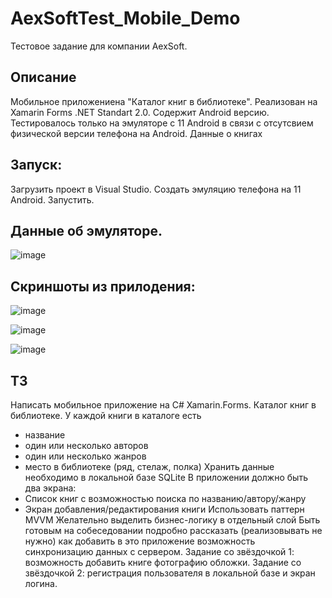 # AexSoftTest_Mobile_Demo

Тестовое задание для компании AexSoft.

## Описание
Мобильное приложениена "Каталог книг в библиотеке". Реализован на Xamarin Forms .NET Standart 2.0.
Содержит Android версию. Тестировалось только на эмуляторе с 11 Android в связи с отсутсвием физической версии телефона на Android.
Данные о книгах 

## Запуск:
Загрузить проект в Visual Studio. Создать эмуляцию телефона на 11 Android. Запустить.

## Данные об эмуляторе.
![image](https://user-images.githubusercontent.com/46771781/170883345-2e3c5058-5dac-46db-ac40-872e2d88ca59.png)

## Скриншоты из прилодения:
![image](https://user-images.githubusercontent.com/46771781/170883396-a4335422-5644-4108-a973-e41f7b4c9348.png)

![image](https://user-images.githubusercontent.com/46771781/170883643-824df167-bbf6-44ba-acdc-4ae217871e1f.png)

![image](https://user-images.githubusercontent.com/46771781/170883667-b2fd7165-ffaa-4e28-9666-9c0b9dd196a8.png)


## ТЗ
Написать мобильное приложение на C# Xamarin.Forms. Каталог книг в библиотеке.
У каждой книги в каталоге есть
* название
* один или несколько авторов
* один или несколько жанров
* место в библиотеке (ряд, стелаж, полка)
Хранить данные необходимо в локальной базе SQLite
В приложении должно быть два экрана:
* Список книг с возможностью поиска по названию/автору/жанру
* Экран добавления/редактирования книги
Использовать паттерн MVVM
Желательно выделить бизнес-логику в отдельный слой
Быть готовым на собеседовании подробно рассказать (реализовывать не нужно) как добавить в это приложение возможность синхронизацию данных с сервером.
Задание со звёздочкой 1: возможность добавить книге фотографию обложки.
Задание со звёздочкой 2: регистрация пользователя в локальной базе и экран логина.


